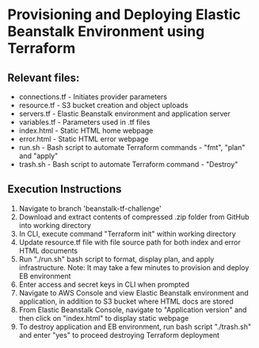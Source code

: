 <strong><h1>Provisioning and Deploying Elastic Beanstalk Environment using Terraform</strong></h1>

<h2>Relevant files:</h2>
<ul>
  <li>connections.tf - Initiates provider parameters</li>
  <li>resource.tf - S3 bucket creation and object uploads</li>
  <li>servers.tf - Elastic Beanstalk environment and application server</li>
  <li>variables.tf - Parameters used in .tf files</li>
  <li>index.html - Static HTML home webpage</li>
  <li>error.html - Static HTML error webpage</li>
  <li>run.sh - Bash script to automate Terraform commands - "fmt", "plan" and "apply"</li>
  <li>trash.sh - Bash script to automate Terraform command - "Destroy"</li>
</ul>

<h2>Execution Instructions</h2>
<ol>
  <li>Navigate to branch 'beanstalk-tf-challenge'</li>
  <li>Download and extract contents of compressed .zip folder from GitHub into working directory</li>
  <li>In CLI, execute command "Terraform init" within working directory</li>
  <li>Update resource.tf file with file source path for both index and error HTML documents</li>
  <li>Run "./run.sh" bash script to format, display plan, and apply infrastructure. Note: It may take a few minutes to provision and deploy EB environment</li>
  <li>Enter access and secret keys in CLI when prompted</li>
  <li>Navigate to AWS Console and view Elastic Beanstalk environment and application, in addition to S3 bucket where HTML docs are stored</li>
  <li>From Elastic Beanstalk Console, navigate to "Application version" and then click on "index.html" to display static webpage</li>
  <li>To destroy application and EB environment, run bash script "./trash.sh" and enter "yes" to proceed destroying Terraform deployment</li>
</ol>
